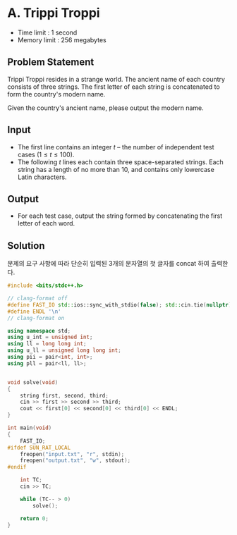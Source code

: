 # A. Trippi Troppi

- Time limit : 1 second
- Memory limit : 256 megabytes

## Problem Statement

Trippi Troppi resides in a strange world. The ancient name of each country consists of three strings. The first letter of each string is concatenated to form the country's modern name.

Given the country's ancient name, please output the modern name.

## Input

- The first line contains an integer $t$ – the number of independent test cases ($1 \leq t \leq 100$).
- The following $t$ lines each contain three space-separated strings. Each string has a length of no more than $10$, and contains only lowercase Latin characters.

## Output

- For each test case, output the string formed by concatenating the first letter of each word.

## Solution

문제의 요구 사항에 따라 단순히 입력된 3개의 문자열의 첫 글자를 concat 하여 출력한다.

```cpp
#include <bits/stdc++.h>

// clang-format off
#define FAST_IO std::ios::sync_with_stdio(false); std::cin.tie(nullptr); std::cout.tie(nullptr);
#define ENDL '\n'
// clang-format on

using namespace std;
using u_int = unsigned int;
using ll = long long int;
using u_ll = unsigned long long int;
using pii = pair<int, int>;
using pll = pair<ll, ll>;


void solve(void)
{
    string first, second, third;
    cin >> first >> second >> third;
    cout << first[0] << second[0] << third[0] << ENDL;
}

int main(void)
{
    FAST_IO;
#ifdef SUN_RAT_LOCAL
    freopen("input.txt", "r", stdin);
    freopen("output.txt", "w", stdout);
#endif

    int TC;
    cin >> TC;

    while (TC-- > 0)
        solve();

    return 0;
}
```
